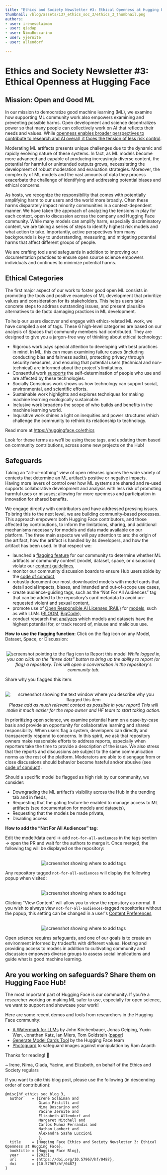 ```yaml
---
title: "Ethics and Society Newsletter #3: Ethical Openness at Hugging Face" 
thumbnail: /blog/assets/137_ethics_soc_3/ethics_3_thumbnail.png
authors:
- user: irenesolaiman
- user: giadap
- user: NimaBoscarino
- user: yjernite
- user: allendorf

---
```


# Ethics and Society Newsletter #3: Ethical Openness at Hugging Face


## Mission: Open and Good ML
In our mission to democratize good machine learning (ML), we examine how supporting ML community work also empowers examining and preventing possible harms. Open development and science decentralizes power so that many people can collectively work on AI that reflects their needs and values. While [openness enables broader perspectives to contribute to research and AI overall, it faces the tension of less risk control](https://arxiv.org/abs/2302.04844).

Moderating ML artifacts presents unique challenges due to the dynamic and rapidly evolving nature of these systems. In fact, as ML models become more advanced and capable of producing increasingly diverse content, the potential for harmful or unintended outputs grows, necessitating the development of robust moderation and evaluation strategies. Moreover, the complexity of ML models and the vast amounts of data they process exacerbate the challenge of identifying and addressing potential biases and ethical concerns. 

As hosts, we recognize the responsibility that comes with potentially amplifying harm to our users and the world more broadly. Often these harms disparately impact minority communities in a context-dependent manner. We have taken the approach of analyzing the tensions in play for each context, open to discussion across the company and Hugging Face community. While many models can amplify harm, especially discriminatory content, we are taking a series of steps to identify highest risk models and what action to take. Importantly, active perspectives from many backgrounds is key to understanding, measuring, and mitigating potential harms that affect different groups of people.

We are crafting tools and safeguards in addition to improving our documentation practices to ensure open source science empowers individuals and continues to minimize potential harms.

## Ethical Categories
The first major aspect of our work to foster good open ML consists in promoting the tools and positive examples of ML development that prioritize values and consideration for its stakeholders. This helps users take concrete steps to address outstanding issues, and present plausible alternatives to de facto damaging practices in ML development.

To help our users discover and engage with ethics-related ML work, we have compiled a set of tags. These 6 high-level categories are based on our analysis of Spaces that community members had contributed. They are designed to give you a jargon-free way of thinking about ethical technology:

- Rigorous work pays special attention to developing with best practices in mind. In ML, this can mean examining failure cases (including conducting bias and fairness audits), protecting privacy through security measures, and ensuring that potential users (technical and non-technical) are informed about the project's limitations. 
- Consentful work [supports](https://www.consentfultech.io/) the self-determination of people who use and are affected by these technologies.
- Socially Conscious work shows us how technology can support social, environmental, and scientific efforts.
- Sustainable work highlights and explores techniques for making machine learning ecologically sustainable.
- Inclusive work broadens the scope of who builds and benefits in the machine learning world. 
- Inquisitive work shines a light on inequities and power structures which challenge the community to rethink its relationship to technology.

Read more at https://huggingface.co/ethics

Look for these terms as we’ll be using these tags, and updating them based on community contributions, across some new projects on the Hub!

## Safeguards
Taking an “all-or-nothing” view of open releases ignores the wide variety of contexts that determine an ML artifact’s positive or negative impacts. Having more levers of control over how ML systems are shared and re-used supports collaborative development and analysis with less risk of promoting harmful uses or misuses; allowing for more openness and participation in innovation for shared benefits.

We engage directly with contributors and have addressed pressing issues. To bring this to the next level, we are building community-based processes. This approach empowers both Hugging Face contributors, and those affected by contributions, to inform the limitations, sharing, and additional mechanisms necessary for models and data made available on our platform. The three main aspects we will pay attention to are: the origin of the artifact, how the artifact is handled by its developers, and how the artifact has been used. In that respect we:
- launched a [flagging feature](https://twitter.com/GiadaPistilli/status/1571865167092396033) for our community to determine whether ML artifacts or community content (model, dataset, space, or discussion) violate our [content guidelines](https://huggingface.co/content-guidelines),
- monitor our community discussion boards to ensure Hub users abide by the [code of conduct](https://huggingface.co/code-of-conduct),
- robustly document our most-downloaded models with model cards that detail social impacts, biases, and intended and out-of-scope use cases,
- create audience-guiding tags, such as the “Not For All Audiences” tag that can be added to the repository’s card metadata to avoid un-requested violent and sexual content,
- promote use of [Open Responsible AI Licenses (RAIL)](https://huggingface.co/blog/open_rail) for [models](https://www.licenses.ai/blog/2022/8/26/bigscience-open-rail-m-license), such as with LLMs ([BLOOM](https://huggingface.co/spaces/bigscience/license), [BigCode](https://huggingface.co/spaces/bigcode/license)),
- conduct research that [analyzes](https://arxiv.org/abs/2302.04844) which models and datasets have the highest potential for, or track record of, misuse and malicious use.

**How to use the flagging function:**
Click on the flag icon on any Model, Dataset, Space, or Discussion:
<p align="center">
 <br>
 <img src="https://huggingface.co/datasets/huggingface/documentation-images/resolve/main/blog/ethics_soc_3/flag2.jpg" alt="screenshot pointing to the flag icon to Report this model" />
  <em> While logged in, you can click on the "three dots" button to bring up the ability to report (or flag) a repository. This will open a conversation in the repository's community tab. </em>
</p>

Share why you flagged this item:
<p align="center">
 <br>
 <img src="https://huggingface.co/datasets/huggingface/documentation-images/resolve/main/blog/ethics_soc_3/flag1.jpg" alt="screenshot showing the text window where you describe why you flagged this item" />
  <em> Please add as much relevant context as possible in your report! This will make it much easier for the repo owner and HF team to start taking action. </em>
</p>

In prioritizing open science, we examine potential harm on a case-by-case basis and provide an opportunity for collaborative learning and shared responsibility.
When users flag a system, developers can directly and transparently respond to concerns.
In this spirit, we ask that repository owners make reasonable efforts to address reports, especially when reporters take the time to provide a description of the issue.
We also stress that the reports and discussions are subject to the same communication norms as the rest of the platform.
Moderators are able to disengage from or close discussions should behavior become hateful and/or abusive (see [code of conduct](https://huggingface.co/code-of-conduct)).


Should a specific model be flagged as high risk by our community, we consider:
- Downgrading the ML artifact’s visibility across the Hub in the trending tab and in feeds,
- Requesting that the gating feature be enabled to manage access to ML artifacts (see documentation for [models](https://huggingface.co/docs/hub/models-gated) and [datasets](https://huggingface.co/docs/hub/datasets-gated)),
- Requesting that the models be made private,
- Disabling access.

**How to add the “Not For All Audiences” tag:**

Edit the model/data card → add `not-for-all-audiences` in the tags section → open the PR and wait for the authors to merge it. Once merged, the following tag will be displayed on the repository:

<p align="center">
 <br>
 <img src="https://huggingface.co/datasets/huggingface/documentation-images/resolve/main/blog/ethics_soc_3/nfaa_tag.png" alt="screenshot showing where to add tags" />
</p>

Any repository tagged `not-for-all-audiences` will display the following popup when visited:

<p align="center">
 <br>
 <img src="https://huggingface.co/datasets/huggingface/documentation-images/resolve/main/blog/ethics_soc_3/nfaa2.png" alt="screenshot showing where to add tags" />
</p>

Clicking "View Content" will allow you to view the repository as normal. If you wish to always view `not-for-all-audiences`-tagged repositories without the popup, this setting can be changed in a user's [Content Preferences](https://huggingface.co/settings/content-preferences)

<p align="center">
 <br>
 <img src="https://huggingface.co/datasets/huggingface/documentation-images/resolve/main/blog/ethics_soc_3/nfaa1.png" alt="screenshot showing where to add tags" />
</p>


Open science requires safeguards, and one of our goals is to create an environment informed by tradeoffs with different values. Hosting and providing access to models in addition to cultivating community and discussion empowers diverse groups to assess social implications and guide what is good machine learning. 


## Are you working on safeguards? Share them on Hugging Face Hub!

The most important part of Hugging Face is our community. If you’re a researcher working on making ML safer to use, especially for open science, we want to support and showcase your work!

Here are some recent demos and tools from researchers in the Hugging Face community:
- [A Watermark for LLMs](https://huggingface.co/spaces/tomg-group-umd/lm-watermarking) by John Kirchenbauer, Jonas Geiping, Yuxin Wen, Jonathan Katz, Ian Miers, Tom Goldstein ([paper](https://arxiv.org/abs/2301.10226))
- [Generate Model Cards Tool](https://huggingface.co/spaces/huggingface/Model_Cards_Writing_Tool) by the Hugging Face team
- [Photoguard](https://huggingface.co/spaces/RamAnanth1/photoguard) to safeguard images against manipulation by Ram Ananth

Thanks for reading! 🤗

~ Irene, Nima, Giada, Yacine, and Elizabeth, on behalf of the Ethics and Society regulars

If you want to cite this blog post, please use the following (in descending order of contribution):
```
@misc{hf_ethics_soc_blog_3,
  author    = {Irene Solaiman and
               Giada Pistilli and
               Nima Boscarino and
               Yacine Jernite and
               Elizabeth Allendorf and
               Margaret Mitchell and
               Carlos Muñoz Ferrandis and
               Nathan Lambert and
               Alexandra Sasha Luccioni
               },
  title     = {Hugging Face Ethics and Society Newsletter 3: Ethical Openness at Hugging Face},
  booktitle = {Hugging Face Blog},
  year      = {2023},
  url       = {https://doi.org/10.57967/hf/0487},
  doi       = {10.57967/hf/0487}
}

```
